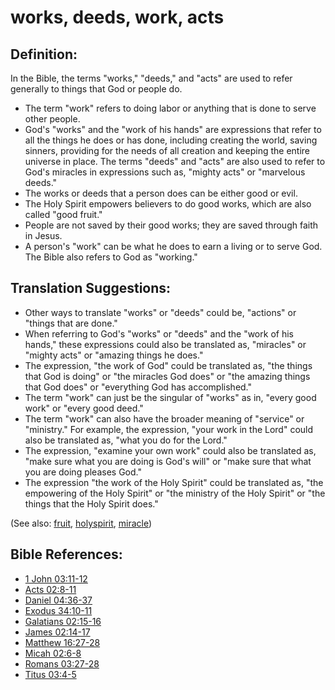 # works, deeds, work, acts #

## Definition: ##

In the Bible, the terms "works," "deeds," and "acts" are used to refer generally to things that God or people do. 

* The term "work" refers to doing labor or anything that is done to serve other people.
* God's "works" and the "work of his hands" are expressions that refer to all the things he does or has done, including creating the world, saving sinners, providing for the needs of all creation and keeping the entire universe in place. The terms "deeds" and "acts" are also used to refer to God's miracles in expressions such as, "mighty acts" or "marvelous deeds."
* The works or deeds that a person does can be either good or evil.
* The Holy Spirit empowers believers to do good works, which are also called "good fruit."
* People are not saved by their good works; they are saved through faith in Jesus.
* A person's "work" can be what he does to earn a living or to serve God. The Bible also refers to God as "working."

## Translation Suggestions: ##

* Other ways to translate "works" or "deeds" could be, "actions" or "things that are done."
* When referring to God's "works" or "deeds" and the "work of his hands," these expressions could also be translated as, "miracles" or "mighty acts" or "amazing things he does."
* The expression, "the work of God" could be translated as, "the things that God is doing" or "the miracles God does" or "the amazing things that God does" or "everything God has accomplished."
* The term "work" can just be the singular of "works" as in, "every good work" or "every good deed."
* The term "work" can also have the broader meaning of "service" or "ministry." For example, the expression, "your work in the Lord" could also be translated as, "what you do for the Lord."
* The expression, "examine your own work" could also be translated as, "make sure what you are doing is God's will" or "make sure that what you are doing pleases God."
* The expression "the work of the Holy Spirit" could be translated as, "the empowering of the Holy Spirit" or "the ministry of the Holy Spirit" or "the things that the Holy Spirit does."

(See also: [fruit](../kt/fruit.md), [holyspirit](../kt/holyspirit.md), [miracle](../kt/miracle.md))

## Bible References: ##

* [1 John 03:11-12](https://door43.org/en/bible/notes/1jn/03/11)
* [Acts 02:8-11](https://door43.org/en/bible/notes/act/02/08)
* [Daniel 04:36-37](https://door43.org/en/bible/notes/dan/04/36)
* [Exodus 34:10-11](https://door43.org/en/bible/notes/exo/34/10)
* [Galatians 02:15-16](https://door43.org/en/bible/notes/gal/02/15)
* [James 02:14-17](https://door43.org/en/bible/notes/jas/02/14)
* [Matthew 16:27-28](https://door43.org/en/bible/notes/mat/16/27)
* [Micah 02:6-8](https://door43.org/en/bible/notes/mic/02/06)
* [Romans 03:27-28](https://door43.org/en/bible/notes/rom/03/27)
* [Titus 03:4-5](https://door43.org/en/bible/notes/tit/03/04)
